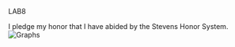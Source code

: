 LAB8

I pledge my honor that I have abided by the Stevens Honor System.
![Graphs](https://user-images.githubusercontent.com/73567446/167984407-164425f6-668a-43be-9c3f-99d964f9ec1b.png)
